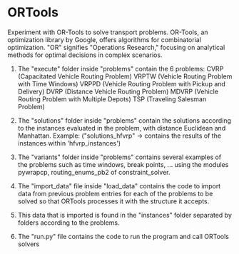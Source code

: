 # ORTools
Experiment with OR-Tools to solve transport problems. OR-Tools, an optimization library by Google, offers algorithms for combinatorial optimization. "OR" signifies "Operations Research," focusing on analytical methods for optimal decisions in complex scenarios.

1. The "execute" folder inside "problems" contain the 6 problems:
   CVRP (Capacitated Vehicle Routing Problem)
   VRPTW (Vehicle Routing Problem with Time Windows)
   VRPPD (Vehicle Routing Problem with Pickup and Delivery)
   DVRP (Distance Vehicle Routing Problem)
   MDVRP (Vehicle Routing Problem with Multiple Depots)
   TSP (Traveling Salesman Problem)


2. The "solutions" folder inside "problems" contain the solutions according to the instances evaluated
 in the problem, with distance Euclidean and Manhattan.
 Example: ("solutions_hfvrp" -> contains the results of the instances within 'hfvrp_instances')


3. The "variants" folder inside "problems" contains several examples of the problems
 such as time windows, break points, ...
 using the modules pywrapcp, routing_enums_pb2 of constraint_solver.


4. The "import_data" file inside "load_data" contains the code to import data from previous problem entries
 for each of the problems to be solved so that ORTools processes it with the structure
 it accepts. 


5. This data that is imported is found in the "instances" folder separated by folders
 according to the problems. 


6. The "run.py" file contains the code to run the program and call ORTools solvers